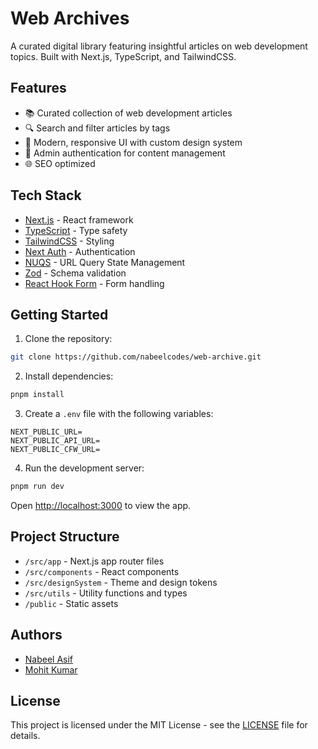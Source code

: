 # Web Archives

A curated digital library featuring insightful articles on web development topics. Built with Next.js, TypeScript, and TailwindCSS.

## Features

- 📚 Curated collection of web development articles
- 🔍 Search and filter articles by tags
- 🎨 Modern, responsive UI with custom design system
- 🔐 Admin authentication for content management
- 🌐 SEO optimized

## Tech Stack

- [Next.js](https://nextjs.org/) - React framework
- [TypeScript](https://www.typescriptlang.org/) - Type safety
- [TailwindCSS](https://tailwindcss.com/) - Styling
- [Next Auth](https://next-auth.js.org/) - Authentication
- [NUQS](https://nuqs.47ng.com/) - URL Query State Management
- [Zod](https://zod.dev/) - Schema validation
- [React Hook Form](https://react-hook-form.com/) - Form handling

## Getting Started

1. Clone the repository:

```sh
git clone https://github.com/nabeelcodes/web-archive.git
```

2. Install dependencies:

```sh
pnpm install
```

3. Create a `.env` file with the following variables:

```
NEXT_PUBLIC_URL=
NEXT_PUBLIC_API_URL=
NEXT_PUBLIC_CFW_URL=
```

4. Run the development server:

```sh
pnpm run dev
```

Open [http://localhost:3000](http://localhost:3000) to view the app.

## Project Structure

- `/src/app` - Next.js app router files
- `/src/components` - React components
- `/src/designSystem` - Theme and design tokens
- `/src/utils` - Utility functions and types
- `/public` - Static assets

## Authors

- [Nabeel Asif](https://github.com/nabeelcodes)
- [Mohit Kumar](https://mohitkumar.dev)

## License

This project is licensed under the MIT License - see the [LICENSE](LICENSE) file for details.
